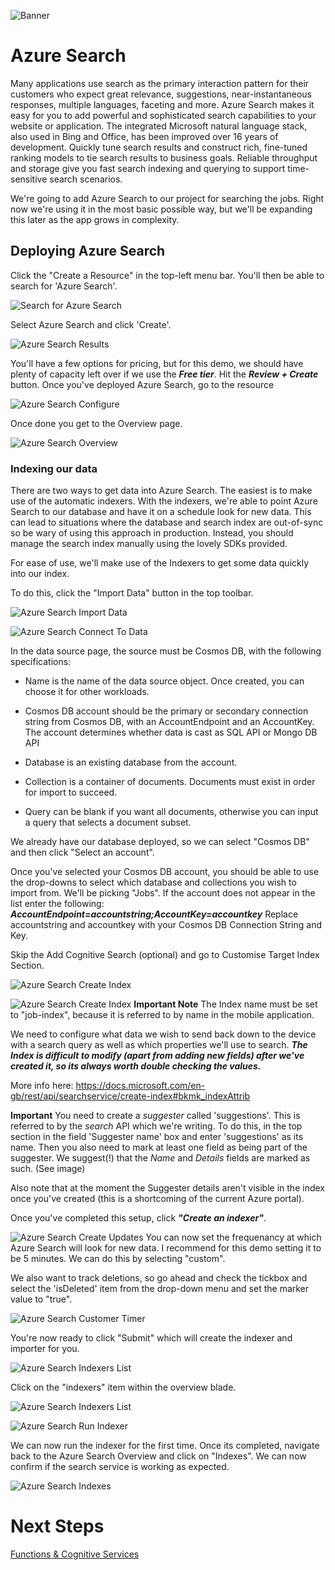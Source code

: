 ![Banner](Assets/Banner.png)

# Azure Search
Many applications use search as the primary interaction pattern for their customers who expect great relevance, suggestions, near-instantaneous responses, multiple languages, faceting and more. Azure Search makes it easy for you to add powerful and sophisticated search capabilities to your website or application. The integrated Microsoft natural language stack, also used in Bing and Office, has been improved over 16 years of development. Quickly tune search results and construct rich, fine-tuned ranking models to tie search results to business goals. Reliable throughput and storage give you fast search indexing and querying to support time-sensitive search scenarios.

We're going to add Azure Search to our project for searching the jobs. Right now we're using it in the most basic possible way, but we'll be expanding this later as the app grows in complexity. 

## Deploying Azure Search 
Click the "Create a Resource" in the top-left menu bar. You'll then be able to search for 'Azure Search'. 

![Search for Azure Search](Assets/SearchForSearch.png)

Select Azure Search and click 'Create'. 

![Azure Search Results](Assets/SearchResults.png)

You'll have a few options for pricing, but for this demo, we should have plenty of capacity left over if we use the ***Free tier***. Hit the ***Review + Create*** button.  Once you've deployed Azure Search, go to the resource 

![Azure Search Configure](Assets/ConfigureSearchService.png)

Once done you get to the Overview page.  

![Azure Search Overview](Assets/SearchOverview.png)

### Indexing our data
There are two ways to get data into Azure Search. The easiest is to make use of the automatic indexers. With the indexers, we're able to point Azure Search to our database and have it on a schedule look for new data. This can lead to situations where the database and search index are out-of-sync so be wary of using this approach in production. Instead, you should manage the search index manually using the lovely SDKs provided. 

For ease of use, we'll make use of the Indexers to get some data quickly into our index. 

To do this, click the "Import Data" button in the top toolbar. 

![Azure Search Import Data](Assets/ImportData.png)

![Azure Search Connect To Data](Assets/ConnectToDataDefault.png)

In the data source page, the source must be Cosmos DB, with the following specifications:

- Name is the name of the data source object. Once created, you can choose it for other workloads.

- Cosmos DB account should be the primary or secondary connection string from Cosmos DB, with an  AccountEndpoint and an AccountKey. The account determines whether data is cast as SQL API or Mongo DB API

- Database is an existing database from the account.

- Collection is a container of documents. Documents must exist in order for import to succeed.

- Query can be blank if you want all documents, otherwise you can input a query that selects a document subset.

We already have our database deployed, so we can select "Cosmos DB" and then click "Select an account". 


Once you've selected your Cosmos DB account, you should be able to use the drop-downs to select which database and collections you wish to import from. We'll be picking "Jobs". 
If the account does not appear in the list enter the following: ***AccountEndpoint=accountstring;AccountKey=accountkey***
Replace accountstring and accountkey with your Cosmos DB Connection String and Key.

Skip the Add Cognitive Search (optional) and go to Customise Target Index Section.

![Azure Search Create Index](Assets/CreatingJobsIndex.png)

![Azure Search Create Index](Assets/CreateJobIndexBasic.png)
**Important Note**
The Index name must be set to "job-index", because it is referred to by name in the mobile application.

We need to configure what data we wish to send back down to the device with a search query as well as which properties we'll use to search. ***The Index is difficult to modify (apart from adding new fields) after we've created it, so its always worth double checking the values.***

More info here:
https://docs.microsoft.com/en-gb/rest/api/searchservice/create-index#bkmk_indexAttrib

**Important**
You need to create a _suggester_ called 'suggestions'. This is referred to by the _search_ API which we're writing. To do this, in the top section in the field 'Suggester name' box and enter 'suggestions' as its name. Then you also need to mark at least one field as being part of the suggester. We suggest(!) that the _Name_ and _Details_ fields are marked as such. (See image)

Also note that at the moment the Suggester details aren't visible in the index once you've created (this is a shortcoming of the current Azure portal).

Once you've completed this setup, click ***"Create an indexer"***. 

![Azure Search Create Updates](Assets/IndexerSchedule.png)
You can now set the frequenancy at which Azure Search will look for new data. I recommend for this demo setting it to be 5 minutes. We can do this by selecting "custom". 

We also want to track deletions, so go ahead and check the tickbox and select the 'isDeleted' item from the drop-down menu and set the marker value to "true". 

![Azure Search Customer Timer](Assets/CustomTimer.png)

You're now ready to click "Submit" which will create the indexer and importer for you. 

![Azure Search Indexers List](Assets/Indexers.png)

Click on the "indexers" item within the overview blade. 

![Azure Search Indexers List](Assets/SelectIndexersTab.png)



![Azure Search Run Indexer](Assets/RunIndex.png)

We can now run the indexer for the first time. Once its completed, navigate back to the Azure Search Overview and click on "Indexes". We can now confirm if the search service is working as expected. 

![Azure Search Indexes  ](Assets/SearchExplorer.png)

# Next Steps 
[Functions & Cognitive Services](.././07%20Functions%20and%20Cognitive%20Services)



